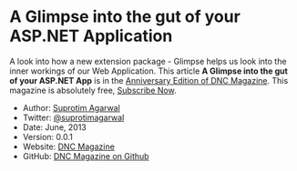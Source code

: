 A Glimpse into the gut of your ASP.NET Application
==================================================

A look into how a new extension package - Glimpse helps us look into the inner workings of our Web Application. This  article **A Glimpse into the gut of your ASP.NET App** is in the [Anniversary Edition of DNC Magazine](http://www.dotnetcurry.com/magazine/dnc-magazine-issue7.aspx). This magazine is absolutely free, [Subscribe Now](http://www.dotnetcurry.com/magazine).


* Author: [Suprotim Agarwal](http://www.dotnetcurry.com/Author.aspx?AuthorName=Suprotim%20Agarwal)
* Twitter: [@suprotimagarwal](http://www.twitter.com/suprotimagarwal)
* Date: June, 2013
* Version: 0.0.1
* Website: [DNC Magazine](http://www.dncmagazine.com)
* GitHub: [DNC Magazine on Github](https://github.com/dotnetcurry/exploring-glimpse-dncmag-07)

